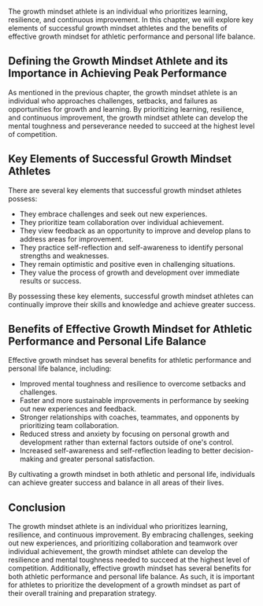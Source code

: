 
The growth mindset athlete is an individual who prioritizes learning, resilience, and continuous improvement. In this chapter, we will explore key elements of successful growth mindset athletes and the benefits of effective growth mindset for athletic performance and personal life balance.

Defining the Growth Mindset Athlete and its Importance in Achieving Peak Performance
------------------------------------------------------------------------------------

As mentioned in the previous chapter, the growth mindset athlete is an individual who approaches challenges, setbacks, and failures as opportunities for growth and learning. By prioritizing learning, resilience, and continuous improvement, the growth mindset athlete can develop the mental toughness and perseverance needed to succeed at the highest level of competition.

Key Elements of Successful Growth Mindset Athletes
--------------------------------------------------

There are several key elements that successful growth mindset athletes possess:

* They embrace challenges and seek out new experiences.
* They prioritize team collaboration over individual achievement.
* They view feedback as an opportunity to improve and develop plans to address areas for improvement.
* They practice self-reflection and self-awareness to identify personal strengths and weaknesses.
* They remain optimistic and positive even in challenging situations.
* They value the process of growth and development over immediate results or success.

By possessing these key elements, successful growth mindset athletes can continually improve their skills and knowledge and achieve greater success.

Benefits of Effective Growth Mindset for Athletic Performance and Personal Life Balance
---------------------------------------------------------------------------------------

Effective growth mindset has several benefits for athletic performance and personal life balance, including:

* Improved mental toughness and resilience to overcome setbacks and challenges.
* Faster and more sustainable improvements in performance by seeking out new experiences and feedback.
* Stronger relationships with coaches, teammates, and opponents by prioritizing team collaboration.
* Reduced stress and anxiety by focusing on personal growth and development rather than external factors outside of one's control.
* Increased self-awareness and self-reflection leading to better decision-making and greater personal satisfaction.

By cultivating a growth mindset in both athletic and personal life, individuals can achieve greater success and balance in all areas of their lives.

Conclusion
----------

The growth mindset athlete is an individual who prioritizes learning, resilience, and continuous improvement. By embracing challenges, seeking out new experiences, and prioritizing collaboration and teamwork over individual achievement, the growth mindset athlete can develop the resilience and mental toughness needed to succeed at the highest level of competition. Additionally, effective growth mindset has several benefits for both athletic performance and personal life balance. As such, it is important for athletes to prioritize the development of a growth mindset as part of their overall training and preparation strategy.

